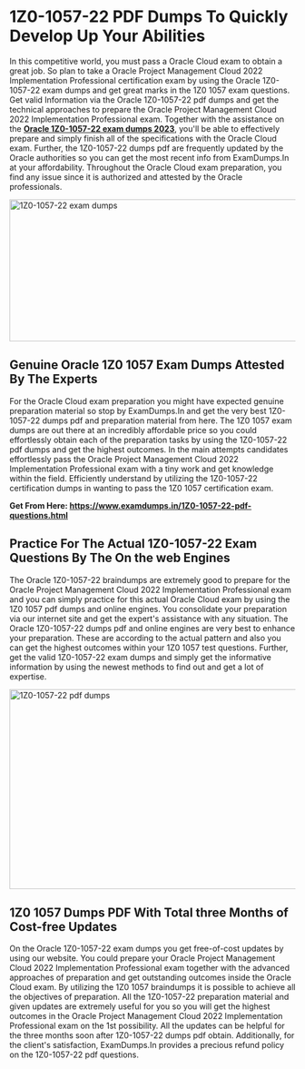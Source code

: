 <h1><strong>1Z0-1057-22 PDF Dumps To Quickly Develop Up Your Abilities</strong></h1>
<p>In this competitive world, you must pass a Oracle Cloud exam to obtain a great job. So plan to take a Oracle Project Management Cloud 2022 Implementation Professional certification exam by using the Oracle 1Z0-1057-22 exam dumps and get great marks in the 1Z0 1057 exam questions. Get valid Information via the Oracle 1Z0-1057-22 pdf dumps and get the technical approaches to prepare the Oracle Project Management Cloud 2022 Implementation Professional exam. Together with the assistance on the <strong><a href="https://www.examdumps.in/1Z0-1057-22-pdf-questions.html">Oracle 1Z0-1057-22 exam dumps 2023</a></strong>, you'll be able to effectively prepare and simply finish all of the specifications with the Oracle Cloud exam. Further, the 1Z0-1057-22 dumps pdf are frequently updated by the Oracle authorities so you can get the most recent info from ExamDumps.In at your affordability. Throughout the Oracle Cloud exam preparation, you find any issue since it is authorized and attested by the Oracle professionals.</p>
<p><img src="https://i.ibb.co/zxJwW90/Copy-of-Online-Classes-Twitter-header-post-Made-with-Poster-My-Wall-1.png" alt="1Z0-1057-22 exam dumps" width="750" height="250" /></p>
<h2><strong>Genuine Oracle 1Z0 1057 Exam Dumps Attested By The Experts</strong></h2>
<p>For the Oracle Cloud exam preparation you might have expected genuine preparation material so stop by ExamDumps.In and get the very best 1Z0-1057-22 dumps pdf and preparation material from here. The 1Z0 1057 exam dumps are out there at an incredibly affordable price so you could effortlessly obtain each of the preparation tasks by using the 1Z0-1057-22 pdf dumps and get the highest outcomes. In the main attempts candidates effortlessly pass the Oracle Project Management Cloud 2022 Implementation Professional exam with a tiny work and get knowledge within the field. Efficiently understand by utilizing the 1Z0-1057-22 certification dumps in wanting to pass the 1Z0 1057 certification exam.</p>
<p><strong>Get From Here:&nbsp;<a href="https://www.examdumps.in/1Z0-1057-22-pdf-questions.html">https://www.examdumps.in/1Z0-1057-22-pdf-questions.html</a></strong></p>
<h2><strong>Practice For The Actual 1Z0-1057-22 Exam Questions By The On the web Engines</strong></h2>
<p>The Oracle 1Z0-1057-22 braindumps are extremely good to prepare for the Oracle Project Management Cloud 2022 Implementation Professional exam and you can simply practice for this actual Oracle Cloud exam by using the 1Z0 1057 pdf dumps and online engines. You consolidate your preparation via our internet site and get the expert's assistance with any situation. The Oracle 1Z0-1057-22 dumps pdf and online engines are very best to enhance your preparation. These are according to the actual pattern and also you can get the highest outcomes within your 1Z0 1057 test questions. Further, get the valid 1Z0-1057-22 exam dumps and simply get the informative information by using the newest methods to find out and get a lot of expertise.</p>
<p><a href="https://www.examdumps.in/1Z0-1057-22-pdf-questions.html"><img src="https://i.ibb.co/QkNtdwY/Copy-of-Zoom-Online-Classes-Facebook-Share-Po-Made-with-Poster-My-Wall-1.jpg" alt="1Z0-1057-22 pdf dumps" width="670" height="352" /></a></p>
<h2><strong>1Z0 1057 Dumps PDF With Total three Months of Cost-free Updates</strong></h2>
<p>On the Oracle 1Z0-1057-22 exam dumps you get free-of-cost updates by using our website. You could prepare your Oracle Project Management Cloud 2022 Implementation Professional exam together with the advanced approaches of preparation and get outstanding outcomes inside the Oracle Cloud exam. By utilizing the 1Z0 1057 braindumps it is possible to achieve all the objectives of preparation. All the 1Z0-1057-22 preparation material and given updates are extremely useful for you so you will get the highest outcomes in the Oracle Project Management Cloud 2022 Implementation Professional exam on the 1st possibility. All the updates can be helpful for the three months soon after 1Z0-1057-22 dumps pdf obtain. Additionally, for the client's satisfaction, ExamDumps.In provides a precious refund policy on the 1Z0-1057-22 pdf questions.</p>
